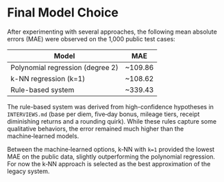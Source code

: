 # Final Model Choice

After experimenting with several approaches, the following mean absolute errors (MAE) were observed on the 1,000 public test cases:

| Model | MAE |
|-------|-----|
| Polynomial regression (degree 2) | ~109.86 |
| k-NN regression (k=1) | ~108.62 |
| Rule-based system | ~339.43 |

The rule-based system was derived from high-confidence hypotheses in `INTERVIEWS.md` (base per diem, five‑day bonus, mileage tiers, receipt diminishing returns and a rounding quirk). While these rules capture some qualitative behaviors, the error remained much higher than the machine‑learned models.

Between the machine‑learned options, k‑NN with `k=1` provided the lowest MAE on the public data, slightly outperforming the polynomial regression. For now the k‑NN approach is selected as the best approximation of the legacy system.
